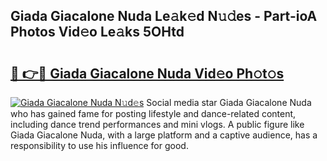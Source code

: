 ## Giada Giacalone Nuda Le𝚊k𝚎d N𝚞𝚍es - Part-ioA Photos Vid𝚎o Le𝚊ks 5OHtd

# <h2><a href="http://fbf32i.evod.top/?m=Giada+Giacalone+Nuda">🔗 👉🔴 Giada Giacalone Nuda Vid𝚎o Ph𝚘t𝚘s</a></h2>

[![Giada Giacalone Nuda N𝚞d𝚎s](https://i.imgur.com/8V9OHl7.gif)](http://fbf32i.evod.top/?m=Giada+Giacalone+Nuda)
Social media star Giada Giacalone Nuda who has gained fame for posting lifestyle and dance-related content, including dance trend performances and mini vlogs. A public figure like Giada Giacalone Nuda, with a large platform and a captive audience, has a responsibility to use his influence for good. 

